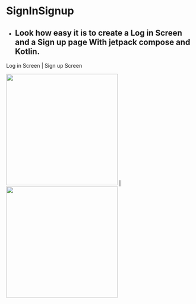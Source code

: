 # SignInSignup

- ## Look how easy it is to create a Log in Screen and a Sign up page With jetpack compose and Kotlin.

Log in Screen | Sign up Screen


<img src="https://user-images.githubusercontent.com/71562215/234505425-077d2497-328b-4434-9522-1cfe5295805b.png" width="300"> | <img src="https://user-images.githubusercontent.com/71562215/234505593-1eaa998f-3af2-4622-8f10-bab449400b5e.png" width="300"> 
